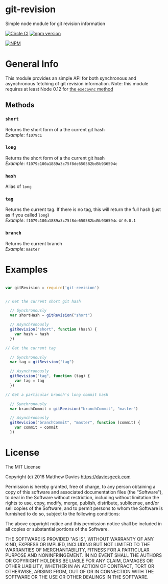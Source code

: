 # git-revision
Simple node module for git revision information

[![Circle CI](https://circleci.com/gh/daviesgeek/git-revision.svg?style=shield)](https://circleci.com/gh/daviesgeek/git-revision)
[![npm version](https://badge.fury.io/js/git-revision.svg)](https://badge.fury.io/js/git-revision)

[![NPM](https://nodei.co/npm/git-revision.png)](https://nodei.co/npm/git-revision/)

# General Info

This module provides an simple API for both synchronous and asynchronous fetching of git revision information. Note: this module requires at least Node 0.12 for [the `execSync` method](https://nodejs.org/api/child_process.html#child_process_child_process_execsync_command_options)

## Methods

### `short`
  Returns the short form of a the current git hash  
  _Example_: `f1079c1`
### `long`
  Returns the short form of a the current git hash  
  _Example_: `f1079c100a1889a3c75f8de650582bd5b936594c`
### `hash`
  Alias of `long`
### `tag`
  Returns the current tag. If there is no tag, this will return the full hash (just as if you called `long`)  
  _Example_: `f1079c100a1889a3c75f8de650582bd5b936594c` or `0.0.1`

### `branch`
  Returns the current branch  
  _Example_: `master`

# Examples

```js

var gitRevision = require('git-revision')


// Get the current short git hash

  // Synchronously
  var shortHash = gitRevision("short")

  // Asynchronously
  gitRevision("short", function (hash) {
    var hash = hash
  })

// Get the current tag

  // Synchronously
  var tag = gitRevision("tag")

  // Asynchronously
  gitRevision("tag", function (tag) {
    var tag = tag
  })

// Get a particular branch's long commit hash

  // Synchronously
  var branchCommit = gitRevision("branchCommit", "master")

  // Asynchronously
  gitRevision("branchCommit", "master", function (commit) {
    var commit = commit
  })

```

# License

The MIT License

Copyright (c) 2016 Matthew Davies https://daviesgeek.com

Permission is hereby granted, free of charge, to any person obtaining a copy of this software and associated documentation files (the "Software"), to deal in the Software without restriction, including without limitation the rights to use, copy, modify, merge, publish, distribute, sublicense, and/or sell copies of the Software, and to permit persons to whom the Software is furnished to do so, subject to the following conditions:

The above copyright notice and this permission notice shall be included in all copies or substantial portions of the Software.

THE SOFTWARE IS PROVIDED "AS IS", WITHOUT WARRANTY OF ANY KIND, EXPRESS OR IMPLIED, INCLUDING BUT NOT LIMITED TO THE WARRANTIES OF MERCHANTABILITY, FITNESS FOR A PARTICULAR PURPOSE AND NONINFRINGEMENT. IN NO EVENT SHALL THE AUTHORS OR COPYRIGHT HOLDERS BE LIABLE FOR ANY CLAIM, DAMAGES OR OTHER LIABILITY, WHETHER IN AN ACTION OF CONTRACT, TORT OR OTHERWISE, ARISING FROM, OUT OF OR IN CONNECTION WITH THE SOFTWARE OR THE USE OR OTHER DEALINGS IN THE SOFTWARE.